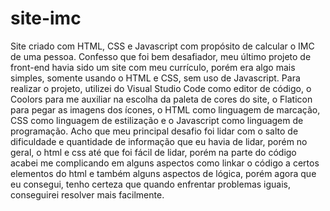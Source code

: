 # site-imc
Site criado com HTML, CSS e Javascript com propósito de calcular o IMC de uma pessoa.
Confesso que foi bem desafiador, meu último projeto de front-end havia sido um site com meu currículo, porém era algo mais simples, somente usando o HTML e CSS, sem uso de Javascript.
Para realizar o projeto, utilizei do Visual Studio Code como editor de código, o Coolors para me auxiliar na escolha da paleta de cores do site, o Flaticon para pegar as imagens dos ícones, o HTML como linguagem de marcação, CSS como linguagem de estilização e o Javascript como linguagem de programação.
Acho que meu principal desafio foi lidar com o salto de dificuldade e quantidade de informação que eu havia de lidar, porém no geral, o html e css até que foi fácil de lidar, porém na parte do código acabei me complicando em alguns aspectos como linkar o código a certos elementos do html e também alguns aspectos de lógica, porém agora que eu consegui, tenho certeza que quando enfrentar problemas iguais, conseguirei resolver mais facilmente.
